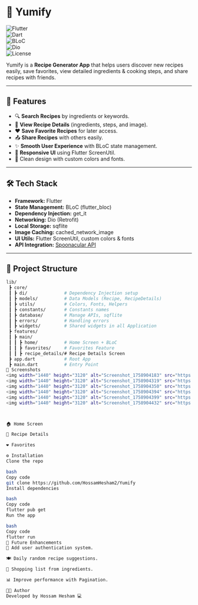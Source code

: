 # 🍴 Yumify  

![Flutter](https://img.shields.io/badge/Flutter-02569B?style=for-the-badge&logo=flutter&logoColor=white)  
![Dart](https://img.shields.io/badge/Dart-0175C2?style=for-the-badge&logo=dart&logoColor=white)  
![BLoC](https://img.shields.io/badge/BLoC-6F2CF4?style=for-the-badge&logo=flutter&logoColor=white)  
![Dio](https://img.shields.io/badge/Dio-FF6F00?style=for-the-badge&logo=dependabot&logoColor=white)  
![License](https://img.shields.io/badge/License-MIT-green?style=for-the-badge)

Yumify is a **Recipe Generator App** that helps users discover new recipes easily, save favorites, view detailed ingredients & cooking steps, and share recipes with friends.  

---

## 🚀 Features  

- 🔍 **Search Recipes** by ingredients or keywords.  
- 📖 **View Recipe Details** (ingredients, steps, and image).  
- ❤️ **Save Favorite Recipes** for later access.  
- 📤 **Share Recipes** with others easily.  
- ✨ **Smooth User Experience** with BLoC state management.  
- 📱 **Responsive UI** using Flutter ScreenUtil.  
- 🎨 Clean design with custom colors and fonts.  

---

## 🛠️ Tech Stack  

- **Framework:** Flutter  
- **State Management:** BLoC (flutter_bloc)  
- **Dependency Injection:** get_it  
- **Networking:** Dio (Retrofit) 
- **Local Storage:** sqflite  
- **Image Caching:** cached_network_image  
- **UI Utils:** Flutter ScreenUtil, custom colors & fonts  
- **API Integration:** [Spoonacular API](https://spoonacular.com/food-api)  

---

## 📂 Project Structure  

```bash
lib/
 ┣ core/
 ┃ ┣ di/              # Dependency Injection setup
 ┃ ┣ models/          # Data Models (Recipe, RecipeDetails)
 ┃ ┣ utils/           # Colors, Fonts, Helpers
 ┃ ┣ constants/       # Constants names
 ┃ ┣ database/        # Manage APIs, sqflite
 ┃ ┣ errors/          # Handling errors
 ┃ ┣ widgets/         # Shared widgets in all Application
 ┣ features/
 ┃ ┣ main/
 ┃ ┃ ┣ home/          # Home Screen + BLoC
 ┃ ┃ ┣ favorites/     # Favorites Feature
 ┃ ┃ ┣ recipe_details/# Recipe Details Screen
 ┣ app.dart           # Root App
 ┣ main.dart          # Entry Point
📸 Screenshots
<img width="1440" height="3120" alt="Screenshot_1758904183" src="https://github.com/user-attachments/assets/ebc9e9e0-e39f-4282-9709-9936d00f26e7" />
<img width="1440" height="3120" alt="Screenshot_1758904319" src="https://github.com/user-attachments/assets/caf3c0e4-2001-4ab3-99d1-4df3e7e8da55" />
<img width="1440" height="3120" alt="Screenshot_1758904350" src="https://github.com/user-attachments/assets/e3fb3aa6-1e87-4cb6-b73f-1cb2838c189e" />
<img width="1440" height="3120" alt="Screenshot_1758904394" src="https://github.com/user-attachments/assets/0c76ee3f-4548-4396-9c5a-da96e508ada2" />
<img width="1440" height="3120" alt="Screenshot_1758904399" src="https://github.com/user-attachments/assets/9aee33f8-8761-4bee-8821-c1ca10edf51c" />
<img width="1440" height="3120" alt="Screenshot_1758904432" src="https://github.com/user-attachments/assets/2bf17934-6e11-45ca-80a9-757ae7d93d50" />



🏠 Home Screen

📖 Recipe Details

❤️ Favorites

⚙️ Installation
Clone the repo

bash
Copy code
git clone https://github.com/HossamHesham2/Yumify
Install dependencies

bash
Copy code
flutter pub get
Run the app

bash
Copy code
flutter run
🌟 Future Enhancements
📝 Add user authentication system.

🍽️ Daily random recipe suggestions.

🛒 Shopping list from ingredients.

📊 Improve performance with Pagination.

👨‍💻 Author
Developed by Hossam Hesham 💻
